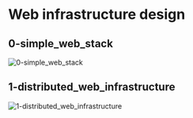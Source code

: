 # Web infrastructure design

## 0-simple_web_stack
![0-simple_web_stack](https://github.com/ali-jin/holbertonschool-system_engineering-devops/assets/113860941/58ff98fd-31ca-4031-a3a9-37506eb36e3c)

## 1-distributed_web_infrastructure
![1-distributed_web_infrastructure](https://github.com/ali-jin/holbertonschool-system_engineering-devops/assets/113860941/35608210-65c0-46bc-a5a0-878a06ec6c12)
